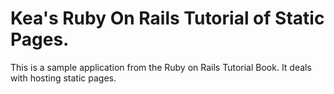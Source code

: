 # Kea's Ruby On Rails Tutorial of Static Pages.

This is a sample application from the Ruby on Rails Tutorial Book. It deals with hosting static pages.
